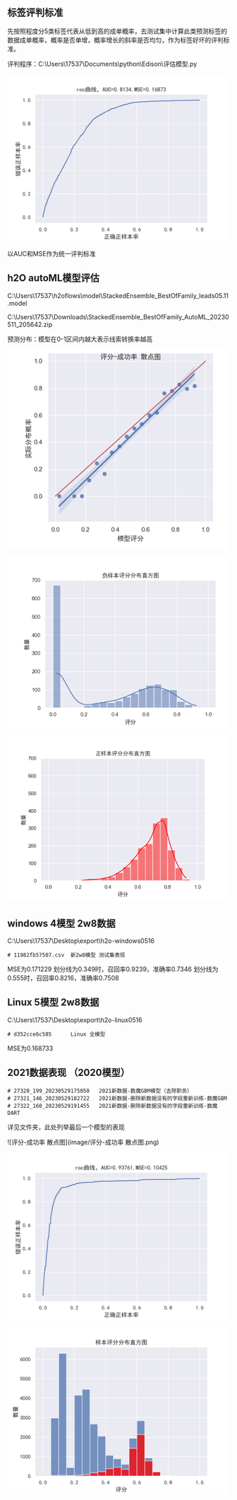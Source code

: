 ## 





## 标签评判标准

先按照程度分5类标签代表从低到高的成单概率，去测试集中计算此类预测标签的数据成单概率，概率是否单增，概率增长的斜率是否均匀，作为标签好坏的评判标准。

评判程序：C:\Users\17537\Documents\python\Edison\评估模型.py

![1685020859165](image/1685020859165.png)

以AUC和MSE作为统一评判标准

## h2O autoML模型评估

C:\Users\17537\h2oflows\model\StackedEnsemble_BestOfFamily_leads05.11.model

C:\Users\17537\Downloads\StackedEnsemble_BestOfFamily_AutoML_20230511_205642.zip

预测分布：模型在0-1区间内越大表示线索转换率越高

![1683885246780](image/1683885246780.png)



![1683885307663](image/1683885307663.png)

![1683885325898](image/1683885325898.png)

## windows 4模型 2w8数据

C:\Users\17537\Desktop\export\h2o-windows0516

```
# 11982fb57507.csv  新2w8模型 测试集表现
```

MSE为0.171229
划分线为0.349时，召回率0.9239，准确率0.7346
划分线为0.555时，召回率0.8216，准确率0.7508

## Linux 5模型 2w8数据

C:\Users\17537\Desktop\export\h2o-linux0516

```
# d352cce6c585      Linux 全模型
```

MSE为0.168733

## 2021数据表现 （2020模型）

```
# 27320_199_20230529175050   2021新数据-数魔GBM模型（去除职务）
# 27321_146_20230529182722   2021新数据-删除新数据没有的字段重新训练-数魔GBM
# 27322_160_20230529191455   2021新数据-删除新数据没有的字段重新训练-数魔DART
```

详见文件夹，此处列举最后一个模型的表现



![评分-成功率 散点图](image/评分-成功率 散点图.png)

![roc_curve曲线](image/roc_curve曲线.png)

![样本评分分布直方图](image/样本评分分布直方图.png)

